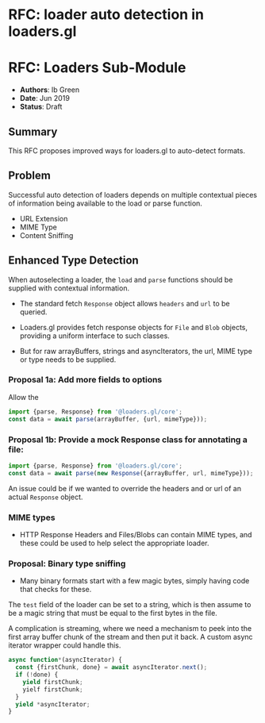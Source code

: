 # RFC: loader auto detection in loaders.gl

# RFC: Loaders Sub-Module

- **Authors**: Ib Green
- **Date**: Jun 2019
- **Status**: Draft

## Summary

This RFC proposes improved ways for loaders.gl to auto-detect formats.


## Problem

Successful auto detection of loaders depends on multiple contextual pieces of information being available to the load or parse function.

- URL Extension
- MIME Type
- Content Sniffing

## Enhanced Type Detection

When autoselecting a loader, the `load` and `parse` functions should be supplied with contextual information.

- The standard fetch `Response` object allows `headers` and `url` to be queried.
- Loaders.gl provides fetch response objects for `File` and `Blob` objects, providing a uniform interface to such classes.

- But for raw arrayBuffers, strings and asyncIterators, the url, MIME type or type needs to be supplied.

### Proposal 1a: Add more fields to options

Allow the

```js
import {parse, Response} from '@loaders.gl/core';
const data = await parse(arrayBuffer, {url, mimeType}));
```


### Proposal 1b: Provide a mock Response class for annotating a file:

```js
import {parse, Response} from '@loaders.gl/core';
const data = await parse(new Response({arrayBuffer, url, mimeType}));
```

An issue could be if we wanted to override the headers and or url of an actual `Response` object.


### MIME types

- HTTP Response Headers and Files/Blobs can contain MIME types, and these could be used to help select the appropriate loader.

### Proposal: Binary type sniffing

- Many binary formats start with a few magic bytes, simply having code that checks for these.

The `test` field of the loader can be set to a string, which is then assume to be a magic string that must be equal to the first bytes in the file.


A complication is streaming, where we need a mechanism to peek into the first array buffer chunk of the stream and then put it back. A custom async iterator wrapper could handle this.

```js
async function*(asyncIterator) {
  const {firstChunk, done} = await asyncIterator.next();
  if (!done) {
    yield firstChunk;
    yielf firstChunk;
  }
  yield *asyncIterator;
}
```

